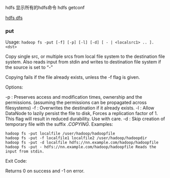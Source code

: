 hdfs 显示所有的hdfs命令
hdfs getconf

[hdfs dfs](http://hadoop.apache.org/docs/current/hadoop-project-dist/hadoop-common/FileSystemShell.html)
### put 
Usage: `hadoop fs -put [-f] [-p] [-l] [-d] [ - | <localsrc1> .. ]. <dst>`

Copy single src, or multiple srcs from local file system to the destination file system. Also reads input from stdin and writes to destination file system if the source is set to “-”

Copying fails if the file already exists, unless the -f flag is given.

Options:

-p : Preserves access and modification times, ownership and the permissions. (assuming the permissions can be propagated across filesystems)
-f : Overwrites the destination if it already exists.
-l : Allow DataNode to lazily persist the file to disk, Forces a replication factor of 1. This flag will result in reduced durability. Use with care.
-d : Skip creation of temporary file with the suffix ._COPYING_.
Examples:

    hadoop fs -put localfile /user/hadoop/hadoopfile
    hadoop fs -put -f localfile1 localfile2 /user/hadoop/hadoopdir
    hadoop fs -put -d localfile hdfs://nn.example.com/hadoop/hadoopfile
    hadoop fs -put - hdfs://nn.example.com/hadoop/hadoopfile Reads the input from stdin.
Exit Code:

Returns 0 on success and -1 on error.
